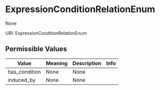 # ExpressionConditionRelationEnum

None

URI: ExpressionConditionRelationEnum

## Permissible Values

| Value | Meaning | Description | Info |
| --- | --- | --- | --- |
| has_condition | None | None | |
| induced_by | None | None | |



